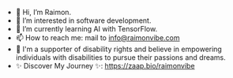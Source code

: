 - 👋 Hi, I’m Raimon.
- 👀 I’m interested in software development.
- 🌱 I’m currently learning AI with TensorFlow.
- 📫 How to reach me: mail to info@raimonvibe.com
- 💪 I'm a supporter of disability rights and believe in empowering individuals with disabilities to pursue their passions and dreams.
- ✨ Discover My Journey ✨: https://zaap.bio/raimonvibe

<!---
raimonvibe/raimonvibe is a ✨ special ✨ repository because its `README.md` (this file) appears on your GitHub profile.
You can click the Preview link to take a look at your changes.
--->
